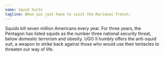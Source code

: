 ```yaml
---
name: Squid Suits
tagline: When you just have to visit the Marianas Trench.
---
```


Squids kill seven million Americans every year. For three years, the Pentagon has listed squids as the number three national security threat, below domestic terrorism and obesity. UGO II humbly offers the anti-squid suit, a weapon to strike back against those who would use their tentacles to threaten our way of life.
